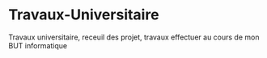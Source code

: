 # Travaux-Universitaire
Travaux universitaire, receuil des projet, travaux effectuer au cours de mon BUT informatique

